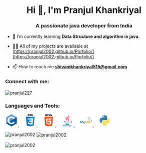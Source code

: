 <h1 align="center">Hi 👋, I'm Pranjul Khankriyal</h1>
<h3 align="center">A passionate java developer from India</h3>

- 🌱 I’m currently learning **Data Structure and algorithm in java.**

- 👨‍💻 All of my projects are available at [https://pranjul2002.github.io/Porfolio/](https://pranjul2002.github.io/Porfolio/)

- 📫 How to reach me **shivamkhankriyal515@gmail.com**

<h3 align="left">Connect with me:</h3>
<p align="left">
<a href="https://twitter.com/pranjul227" target="blank"><img align="center" src="https://raw.githubusercontent.com/rahuldkjain/github-profile-readme-generator/master/src/images/icons/Social/twitter.svg" alt="pranjul227" height="30" width="40" /></a>
</p>

<h3 align="left">Languages and Tools:</h3>
<p align="left"> <a href="https://www.cprogramming.com/" target="_blank" rel="noreferrer"> <img src="https://raw.githubusercontent.com/devicons/devicon/master/icons/c/c-original.svg" alt="c" width="40" height="40"/> </a> &nbsp&nbsp&nbsp <a href="https://www.w3schools.com/css/" target="_blank" rel="noreferrer"> <img src="https://raw.githubusercontent.com/devicons/devicon/master/icons/css3/css3-original-wordmark.svg" alt="css3" width="40" height="40"/> </a> &nbsp&nbsp&nbsp <a href="https://www.w3.org/html/" target="_blank" rel="noreferrer"> <img src="https://raw.githubusercontent.com/devicons/devicon/master/icons/html5/html5-original-wordmark.svg" alt="html5" width="40" height="40"/> </a> &nbsp&nbsp&nbsp <a href="https://www.java.com" target="_blank" rel="noreferrer"> <img src="https://raw.githubusercontent.com/devicons/devicon/master/icons/java/java-original.svg" alt="java" width="40" height="40"/> </a> &nbsp&nbsp&nbsp <a href="https://www.mysql.com/" target="_blank" rel="noreferrer"> <img src="https://raw.githubusercontent.com/devicons/devicon/master/icons/mysql/mysql-original-wordmark.svg" alt="mysql" width="40" height="40"/> </a> &nbsp&nbsp&nbsp <a href="https://www.python.org" target="_blank" rel="noreferrer"> <img src="https://raw.githubusercontent.com/devicons/devicon/master/icons/python/python-original.svg" alt="python" width="40" height="40"/> </a> </p>

<p><img align="left" src="https://github-readme-stats.vercel.app/api/top-langs?username=pranjul2002&show_icons=true&locale=en&layout=compact" alt="pranjul2002" /></p>

<p>&nbsp;<img align="center" src="https://github-readme-stats.vercel.app/api?username=pranjul2002&show_icons=true&locale=en" alt="pranjul2002" /></p>

<p><img align="center" src="https://github-readme-streak-stats.herokuapp.com/?user=pranjul2002&" alt="pranjul2002" /></p>

